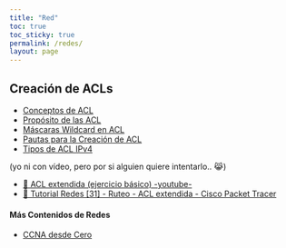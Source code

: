 ```yaml
---
title: "Red"
toc: true
toc_sticky: true
permalink: /redes/
layout: page
---
```


## Creación de ACLs

- [Conceptos de ACL](https://ccnadesdecero.es/ccna-3/#Modulo_4_Conceptos_de_ACL_%7C_CCNA_3_v7)
- [Propósito de las ACL](https://ccnadesdecero.es/proposito-acl/)
- [Máscaras Wildcard en ACL](https://ccnadesdecero.es/mascaras-wildcard-acl/)
- [Pautas para la Creación de ACL](https://ccnadesdecero.es/pautas-para-crear-acl/)
- [Tipos de ACL IPv4](https://ccnadesdecero.es/tipos-acl-ipv4/)

(yo ni con vídeo, pero por si alguien quiere intentarlo.. 😹)
- [🎥 ACL extendida (ejercicio básico) -youtube-](https://www.youtube.com/watch?v=AuTZZ5KAWi4&ab_channel=videosCCNA)
- [🎥 Tutorial Redes [31] - Ruteo - ACL extendida - Cisco Packet Tracer](https://www.youtube.com/watch?v=sZNhtXSujZY)

#### Más Contenidos de Redes

- [CCNA desde Cero](https://ccnadesdecero.es/)